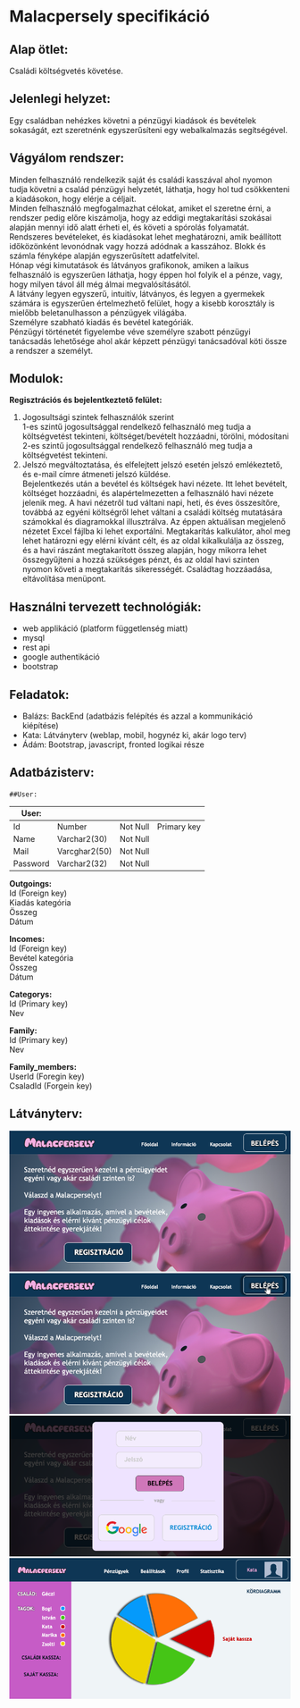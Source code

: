 Malacpersely specifikáció
=========================
## Alap ötlet:  
Családi költségvetés követése.
## Jelenlegi helyzet:  
Egy családban nehézkes követni a pénzügyi kiadások és bevételek sokaságát, ezt szeretnénk egyszerűsíteni egy webalkalmazás segítségével.
## Vágyálom rendszer:  
Minden felhasználó rendelkezik saját és családi kasszával ahol nyomon tudja követni a család pénzügyi helyzetét, láthatja, hogy hol tud csökkenteni a kiadásokon, hogy elérje a céljait.  
Minden felhasználó megfogalmazhat célokat, amiket el szeretne érni, a rendszer pedig előre kiszámolja, hogy az eddigi megtakarítási szokásai alapján mennyi idő alatt érheti el, és követi a spórolás folyamatát.  
Rendszeres bevételeket, és kiadásokat lehet meghatározni, amik beállított időközönként levonódnak vagy hozzá adódnak a kasszához.
Blokk és számla fényképe alapján egyszerűsített adatfelvitel.  
Hónap végi kimutatások és látványos grafikonok, amiken a laikus felhasználó is egyszerűen láthatja, hogy éppen hol folyik el a pénze, vagy, hogy milyen távol áll még álmai megvalósításától.  
A látvány legyen egyszerű, intuitív, látványos, és legyen a gyermekek számára is egyszerűen értelmezhető felület, hogy a kisebb korosztály is mielőbb beletanulhasson a pénzügyek világába.  
Személyre szabható kiadás és bevétel kategóriák.  
Pénzügyi történetét figyelembe véve személyre szabott pénzügyi tanácsadás lehetősége ahol akár képzett pénzügyi tanácsadóval köti össze a rendszer a személyt.  

## Modulok:
**Regisztrációs és bejelentkeztető felület:**  
1. Jogosultsági szintek felhasználók szerint  
	1-es szintű jogosultsággal rendelkező felhasználó meg tudja a költségvetést tekinteni, költséget/bevételt hozzáadni, törölni, módosítani  
	2-es szintű jogosultsággal rendelkező felhasználó meg tudja a költségvetést tekinteni.
2. Jelszó megváltoztatása, és elfelejtett jelszó esetén jelszó emlékeztető, és e-mail címre átmeneti jelszó küldése.  
Bejelentkezés után a bevétel és költségek havi nézete. Itt lehet bevételt, költséget hozzáadni, és alapértelmezetten a felhasználó havi nézete jelenik meg. A havi nézetről tud váltani napi, heti, és éves összesítőre, továbbá az egyéni költségről lehet váltani a családi költség mutatására számokkal és diagramokkal illusztrálva. Az éppen aktuálisan megjelenő nézetet Excel fájlba ki lehet exportálni.
Megtakarítás kalkulátor, ahol meg lehet határozni egy elérni kívánt célt, és az oldal kikalkulálja az összeg, és a havi rászánt megtakarított összeg alapján, hogy mikorra lehet összegyűjteni a hozzá szükséges pénzt, és az oldal havi szinten nyomon követi a megtakarítás sikerességét.
Családtag hozzáadása, eltávolítása menüpont.

## Használni tervezett technológiák:
* web applikáció (platform függetlenség miatt)
* mysql
* rest api
* google authentikáció
* bootstrap

## Feladatok:
* Balázs: BackEnd (adatbázis felépítés és azzal a kommunikáció kiépítése)
* Kata: Látványterv (weblap, mobil, hogynéz ki, akár logo terv)
* Ádám: Bootstrap, javascript, fronted logikai része

## Adatbázisterv:
	##User:
	
|**User:**||||
|---------|-|-|-:|
|Id|Number|Not Null|Primary key|
|Name|Varchar2(30)|Not Null||  
|Mail|Varcghar2(50)|Not Null||
|Password|Varchar2(32)|Not Null||  

**Outgoings:**  
	Id (Foreign key)  
	Kiadás kategória  
	Összeg  
	Dátum  

**Incomes:**  
	Id (Foreign key)  
	Bevétel kategória  
	Összeg  
	Dátum  

**Categorys:**  
	Id (Primary key)  
	Nev  

**Family:**  
	Id (Primary key)  
	Nev  

**Family_members:**  
	UserId (Foregin key)  
	CsaladId (Forgein key)  	

## Látványterv:

![főoldal](https://github.com/MrN00b1101/Malacpersely/blob/master/home.png)
![belépés gomb](https://github.com/MrN00b1101/Malacpersely/blob/master/homeLogBtn.png)
![belépés](https://github.com/MrN00b1101/Malacpersely/blob/master/login.png)
![belépve](https://github.com/MrN00b1101/Malacpersely/blob/master/loggedIn.png)

